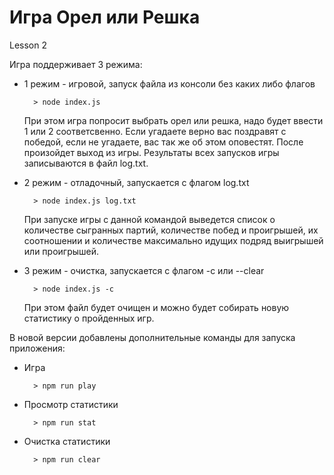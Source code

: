# Игра Орел или Решка
Lesson 2

Игра поддерживает 3 режима:

+ 1 режим - игровой, запуск файла из консоли без каких либо флагов

        > node index.js

  При этом игра попросит выбрать орел или решка, надо будет ввести 1 или 2 соответсвенно.
  Если угадаете верно вас поздравят с победой, если не угадаете, вас так же об этом оповестят.
  После произойдет выход из игры.
  Результаты всех запусков игры записываются в файл log.txt.

+ 2 режим - отладочный, запускается с флагом log.txt

        > node index.js log.txt

  При запуске игры с данной командой выведется список о количестве сыгранных партий, количестве побед и проигрышей, их соотношении и количестве максимально идущих подряд выигрышей или проигрышей.

+ 3 режим - очистка, запускается с флагом -с или --clear

        > node index.js -c

  При этом файл будет очищен и можно будет собирать новую статистику о пройденных игр.

В новой версии добавлены дополнительные команды для запуска приложения:
+ Игра

        > npm run play

+ Просмотр статистики

        > npm run stat

+ Очистка статистики

        > npm run clear
